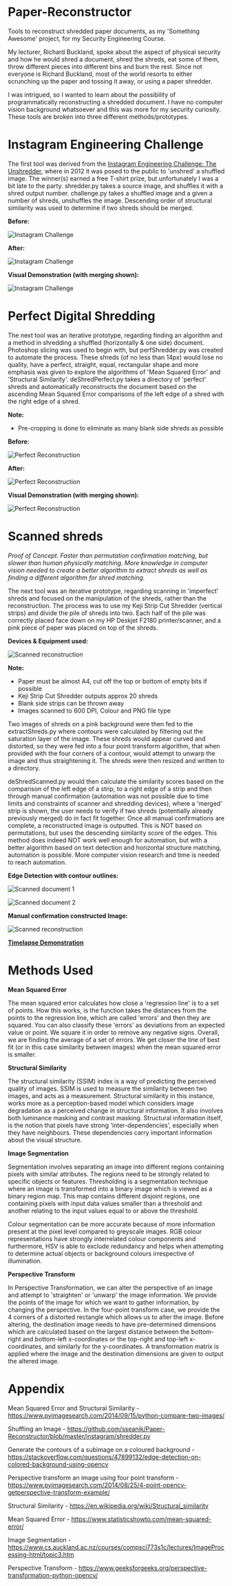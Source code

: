# Paper-Reconstructor
Tools to reconstruct shredded paper documents, as my 'Something Awesome' project, for my Security Engineering Course.

My lecturer, Richard Buckland, spoke about the aspect of physical security and how he would shred a document, shred the shreds, eat some of them, throw different pieces into different bins and burn the rest. Since not everyone is Richard Buckland, most of the world resorts to either scrunching up the paper and tossing it away, or using a paper shredder.

I was intrigued, so I wanted to learn about the possibility of programmatically reconstructing a shredded document. I have no computer vision background whatsoever and this was more for my security curiosity. These tools are broken into three different methods/prototypes.


# Instagram Engineering Challenge
The first tool was derived from the [Instagram Engineering Challenge: The Unshredder](https://instagram-engineering.com/instagram-engineering-challenge-the-unshredder-7ef3f7323ab1), where in 2012 it was posed to the public to 'unshred' a shuffled image. The winner(s) earned a free T-shirt prize, but unfortunately I was a bit late to the party. shredder.py takes a source image, and shuffles it with a shred output number. challenge.py takes a shuffled image and a given a number of shreds, unshuffles the image. Descending order of structural similarity was used to determine if two shreds should be merged.

**Before:**


![Instagram Challenge](https://raw.githubusercontent.com/sseanik/Paper-Reconstructor/master/testImages/instaout2.png "Instagram Challenge")


**After:**


![Instagram Challenge](https://raw.githubusercontent.com/sseanik/Paper-Reconstructor/master/testImages/instaChal.png "Instagram Challenge")


**Visual Demonstration (with merging shown):**


![Instagram Challenge](https://raw.githubusercontent.com/sseanik/Paper-Reconstructor/master/testImages/gif1.gif)



# Perfect Digital Shredding
The next tool was an iterative prototype, regarding finding an algorithm and a method in shredding a shuffled (horizontally & one side) document. Photoshop slicing was used to begin with, but perfShredder.py was created to automate the process. These shreds (of no less than 14px) would lose no quality, have a perfect, straight, equal, rectangular shape and more emphasis was given to explore the algorithms of 'Mean Squared Error' and 'Structural Similarity'. deShredPerfect.py takes a directory of 'perfect' shreds and automatically reconstructs the document based on the ascending Mean Squared Error comparisons of the left edge of a shred with the right edge of a shred. 

**Note:**
* Pre-cropping is done to eliminate as many blank side shreds as possible

**Before:**


![Perfect Reconstruction](https://raw.githubusercontent.com/sseanik/Paper-Reconstructor/master/testImages/setup.png
 "Perfect Reconstruction")


**After:**


![Perfect Reconstruction](https://raw.githubusercontent.com/sseanik/Paper-Reconstructor/master/testImages/recontructed.png "Perfect Reconstruction")


**Visual Demonstration (with merging shown):**


![Perfect Reconstruction](https://raw.githubusercontent.com/sseanik/Paper-Reconstructor/master/testImages/gif2.gif)


# Scanned shreds
_Proof of Concept. Faster than permutation confirmation matching, but slower than human physically matching. More knowledge in computer vision needed to create a better algorithm to extract shreds as well as finding a different algorithm for shred matching._


The next tool was an iterative prototype, regarding scanning in 'imperfect' shreds and focused on the manipulation of the shreds, rather than the reconstruction. The process was to use my Keji Strip Cut Shredder (vertical strips) and divide the pile of shreds into two. Each half of the pile was correctly placed face down on my HP Deskjet F2180 printer/scanner, and a pink piece of paper was placed on top of the shreds. 



**Devices & Equipment used:**


![Scanned reconstruction](https://raw.githubusercontent.com/sseanik/Paper-Reconstructor/master/testImages/photo.png "Scanned reconstruction")


**Note:**
* Paper must be almost A4, cut off the top or bottom of empty bits if possible
* Keji Strip Cut Shredder outputs approx 20 shreds
* Blank side strips can be thrown away
* Images scanned to 600 DPI, Colour and PNG file type


Two images of shreds on a pink background were then fed to the extractShreds.py where contours were calculated by filtering out the saturation layer of the image. These shreds would appear curved and distorted, so they were fed into a four point transform algorithm, that when provided with the four corners of a contour, would attempt to unwarp the image and thus straightening it. The shreds were then resized and written to a directory.


deShredScanned.py would then calculate the similarity scores based on the comparison of the left edge of a strip, to a right edge of a strip and then through manual confirmation (automation was not possible due to time limits and constraints of scanner and shredding devices), where a 'merged' strip is shown, the user needs to verify if two shreds (potentially already previously merged) do in fact fit together. Once all manual confirmations are complete, a reconstructed image is outputted. This is NOT based on permutations, but uses the descending similarity score of the edges. This method does indeed NOT work well enough for automation, but with a better algorithm based on text detection and horizontal structure matching, automation is possible. More computer vision research and time is needed to reach automation.


**Edge Detection with contour outlines:**


![Scanned document 1](https://raw.githubusercontent.com/sseanik/Paper-Reconstructor/master/testImages/countourShow1.png "Scanned reconstruction")

![Scanned document 2](https://raw.githubusercontent.com/sseanik/Paper-Reconstructor/master/testImages/countourShow2.png "Scanned reconstruction")


**Manual confirmation constructed Image:**


![Scanned reconstruction](https://raw.githubusercontent.com/sseanik/Paper-Reconstructor/master/testImages/forreadme.png "Scanned reconstruction")


[**Timelapse Demonstration**](https://www.youtube.com/watch?v=QCrJ-T9hO8o)


# Methods Used
**Mean Squared Error**


The mean squared error calculates how close a 'regression line' is to a set of points. How this works, is the function takes the distances from the points to the regression line, which are called 'errors' and then they are squared. You can also classify these 'errors' as deviations from an expected value or point. We square it in order to remove any negative signs. Overall, we are finding the average of a set of errors. We get closer the line of best fit (or in this case similarity between images) when the mean squared error is smaller.


**Structural Similarity**


The structural similarity (SSIM) index is a way of predicting the perceived quality of images. SSIM is used to measure the similarity between two images, and acts as a measurement. Structural similarity in this instance, works more as a perception-based model which considers image degradation as a perceived change in structural information. It also involves both luminance masking and contrast masking. Structural information itself, is the notion that pixels have strong 'inter-dependencies', especially when they have neighbours. These dependencies carry important information about the visual structure. 


**Image Segmentation**


Segmentation involves separating an image into different regions containing pixels with similar attributes. The regions need to be strongly related to specific objects or features. Thresholding is a segmentation technique where an image is transformed into a binary image which is viewed as a binary region map. This map contains different disjoint regions, one containing pixels with input data values smaller than a threshold and another relating to the input values equal to or above the threshold.

Colour segmentation can be more accurate because of more information present at the pixel level compared to greyscale images. RGB colour representations have strongly interrelated colour components and furthermore, HSV is able to exclude redundancy and helps when attempting to determine actual objects or background colours irrespective of illumination. 


**Perspective Transform**

In Perspective Transformation, we can alter the perspective of an image and attempt to 'straighten' or 'unwarp' the image information. We provide the points of the image for which we want to gather information, by changing the perspective. In the four-point transform case, we provide the 4 corners of a distorted rectangle which allows us to alter the image. Before altering, the destination image needs to have pre-determined dimensions which are calculated based on the largest distance between the bottom-right and bottom-left x-coordinates or the top-right and top-left x-coordinates, and similarly for the y-coordinates. A transformation matrix is applied where the image and the destination dimensions are given to output the altered image.


# Appendix
Mean Squared Error and Structural Similarity - https://www.pyimagesearch.com/2014/09/15/python-compare-two-images/


Shuffling an Image - https://github.com/sseanik/Paper-Reconstructor/blob/master/instagram/shredder.py


Generate the contours of a subimage on a coloured background - https://stackoverflow.com/questions/47899132/edge-detection-on-colored-background-using-opencv


Perspective transform an image using four point transform - https://www.pyimagesearch.com/2014/08/25/4-point-opencv-getperspective-transform-example/


Structural Similarity - https://en.wikipedia.org/wiki/Structural_similarity


Mean Squared Error - https://www.statisticshowto.com/mean-squared-error/


Image Segmentation - https://www.cs.auckland.ac.nz/courses/compsci773s1c/lectures/ImageProcessing-html/topic3.htm


Perspective Transform - https://www.geeksforgeeks.org/perspective-transformation-python-opencv/
